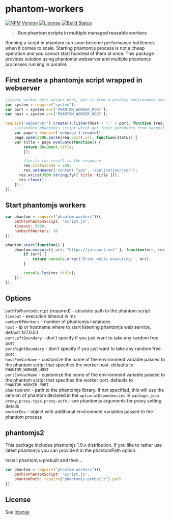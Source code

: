# phantom-workers
[![NPM Version](http://img.shields.io/npm/v/phantom-workers.svg?style=flat-square)](https://npmjs.com/package/phantom-workers)
[![License](http://img.shields.io/npm/l/phantom-workers.svg?style=flat-square)](http://opensource.org/licenses/MIT)
[![Build Status](https://travis-ci.org/pofider/phantom-workers.png?branch=master)](https://travis-ci.org/pofider/phantom-workers)

> **Run phantom scripts in multiple  managed reusable workers**

Running a script in phantom can soon become performance bottleneck when it comes to scale. Starting phantomjs process is not a cheap operation and you cannot start hundred of them at once. This package provides solution using phantomjs webserver and multiple phantomjs processes running in parallel.


## First create a phantomjs script wrapped in webserver

```js
//every worker gets unique port, get it from a process environment variables
var system = require("system");
var port = system.env['PHANTOM_WORKER_PORT'];
var host = system.env['PHANTOM_WORKER_HOST'];

require('webserver').create().listen(host + ':' + port, function (req, res) {
	//standard phantomjs script which get input parametrs from request
	var page = require('webpage').create();
	page.open(JSON.parse(req.post).url, function(status) {
    var title = page.evaluate(function() {
	    return document.title;
		});

		//write the result to the response
		res.statusCode = 200;
		res.setHeader('Content-Type', 'application/json');
	  res.write(JSON.stringify({ title: title }));
	  res.close();
	});
});

```

## Start phantomjs workers
```js
var phantom = require("phantom-workers")({
	pathToPhantomScript: "script.js",
	timeout: 5000,
	numberOfWorkers: 10
});

phantom.start(function() {
	phantom.execute({ url: "https://jsreport.net" }, function(err, res) {
		if (err) {
			return console.error('Error while executing:', err);
		}

		console.log(res.title);
	});
});
```

## Options

`pathToPhantomScript` (required) - absolute path to the phantom script<br/>
`timeout` - execution timeout in ms<br/>
`numberOfWorkers` - number of phantomjs instances<br/>
`host` - ip or hostname where to start listening phantomjs web service, default 127.0.0.1<br/>
`portLeftBoundary` - don't specify if you just want to take any random free port<br/>
`portRightBoundary` - don't specify if you just want to take any random free port<br/>
`hostEnvVarName` - customize the name of the environment variable passed to the phantom script that specifies the worker host. defaults to `PHANTOM_WORKER_HOST`<br/>
`portEnvVarName` - customize the name of the environment variable passed to the phantom script that specifies the worker port. defaults to `PHANTOM_WORKER_PORT`<br/>
`phantomPath` - path to the phantomjs library. If not specified, this will use the version of phantom declared in the `optionalDependencies` in `package.json`<br/>
`proxy,proxy-type,proxy-auth` - see phantomjs arguments for proxy setting details    
`workerEnv` - object with additional environment variables passed to the phantom process

## phantomjs2
This package includes phantomjs 1.9.x distribution. If you like to rather use latest phantomjs you can provide it in the phantomPath option.

Install phantomjs-prebuilt and then...
```js
var phantom = require("phantom-workers")({
	pathToPhantomScript: "script.js",
    phantomPath: require("phantomjs-prebuilt").path
});
```

## License
See [license](https://github.com/pofider/phantom-workers/blob/master/LICENSE)
